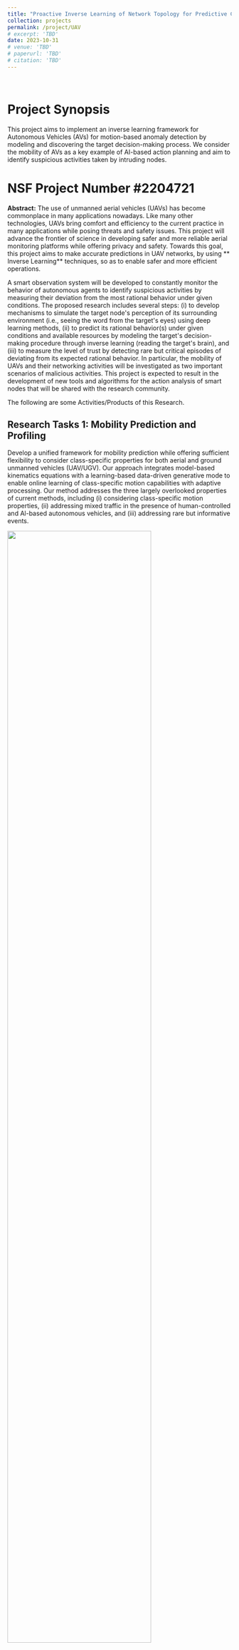 ```yaml
---
title: "Proactive Inverse Learning of Network Topology for Predictive Communication among Unmanned Vehicles"
collection: projects
permalink: /project/UAV
# excerpt: 'TBD'
date: 2023-10-31
# venue: 'TBD'
# paperurl: 'TBD'
# citation: 'TBD'
---
```


<br>

# Project Synopsis

This project aims to implement an inverse learning framework for Autonomous Vehicles (AVs) for motion-based anomaly detection by modeling and discovering the target decision-making process. We consider the mobility of AVs as a key example of AI-based action planning and aim to identify suspicious activities taken by intruding nodes.

# NSF Project Number #2204721

**Abstract:** The use of unmanned aerial vehicles (UAVs) has become commonplace in many applications nowadays. Like many other technologies, UAVs bring comfort and efficiency to the current practice in many applications while posing threats and safety issues. This project will advance the frontier of science in developing safer and more reliable aerial monitoring platforms while offering privacy and safety. Towards this goal, this project aims to make accurate predictions in UAV networks, by using ** Inverse Learning** techniques, so as to enable safer and more efficient operations.

A smart observation system will be developed to constantly monitor the behavior of autonomous agents to identify suspicious activities by measuring their deviation from the most rational behavior under given conditions. The proposed research includes several steps: (i) to develop mechanisms to simulate the target node's perception of its surrounding environment (i.e., seeing the word from the target's eyes) using deep learning methods, (ii) to predict its rational behavior(s) under given conditions and available resources by modeling the target's decision-making procedure through inverse learning (reading the target's brain), and (iii) to measure the level of trust by detecting rare but critical episodes of deviating from its expected rational behavior. In particular, the mobility of UAVs and their networking activities will be investigated as two important scenarios of malicious activities. This project is expected to result in the development of new tools and algorithms for the action analysis of smart nodes that will be shared with the research community.

The following are some Activities/Products of this Research.

## Research Tasks 1: Mobility Prediction and Profiling
  Develop a unified framework for mobility prediction while offering sufficient flexibility to consider class-specific properties for both aerial and ground unmanned vehicles (UAV/UGV). Our approach integrates model-based kinematics equations with a learning-based data-driven generative mode to enable online learning of class-specific motion capabilities with adaptive processing. Our method addresses the three largely overlooked properties of current methods, including (i) considering class-specific motion properties, (ii) addressing mixed traffic in the presence of human-controlled and Al-based autonomous vehicles, and (iii) addressing rare but informative events.


  <img src="../images/UAV/uav_1.png" width = "80%">
  <img src="../images/UAV/uav_2.png" width = "80%">
<br>

For more information read this [JCN Paper](https://ieeexplore.ieee.org/stamp/stamp.jsp?arnumber=8533579) 
<br>
<br>



## Research Tasks 2: Perception and Collective Learning Under Imperfect Communication
We develop optimal data aggregation methods for Autonomous Vehicles (AVs) under dynamic environments, by predicting the motion of surrounding vehicles. This project involved developing AI-based scheduling and cooperative perception algorithms for autonomous vehicles and supporting infrastructure. The AI-based scheduling aims to collect data from roadside units (RSUs) to develop learning-based models while accommodating the requirements of dynamic network topology and networking constraints. Our approach to this problem is imposing fairness on class labels (instead of node resources) that enhance the quality of developed models by enhancing the diversity of collected data. We use game theoretic optimization to solve the resulting non-linear non-convex problem. The work opens a new avenue to develop federated learning applications among drones and AVs while meticulously addressing the networking constraints in terms of available channel bandwidth and affordable delay. The preliminary results of this research are published in the 48th IEEE Conference on Local Computer Networks (LCN). 
<br>
<img src="../images/UAV/AV_1.jpg" width = "80%">
<br>
For more information read this [Article](https://ieeexplore.ieee.org/stamp/stamp.jsp?arnumber=10223373)

<br>
<br>


## Research Tasks 3: Cooperative Perception
To enable a better perception of the environment, we are working to develop an algorithm for cooperative perception, where different agents (AVs, or UAVs) share their cameras to extend their visual range. 

 <img src="../images/UAV/AV_cop.jpg" width = "80%">
<br>
This is an in-progress work and the early results will appear in the proceedings of the Asilomar Conference on Signals Systems and Computers, 2023.
<br>
<br>


## Research Task 4: Daviesity-Maximizing Data Accumulation
To broaden the impact of this project to a more general setup of federated learning among autonomous vehicles, the second student is tasked to develop a theoretical foundation for diversity-maximizing data aggregation from autonomous nodes under uncertain networking environments. To this end, we developed a new framework that integrates rate-distortion (RD) theory with determinantal point processes (DPP) to develop a diversity-enhancing data aggregation policy for unmanned ground and aerial vehicles (UGV/UAV) that enhances the quality of deep learning algorithms under federate learning paradigm.  The core idea is to gather imagery from distributed data sets among UAV/UGV nodes that collectively best represent the geometrical features of the entire data set. 

<img src="../images/UAV/DPP1.jpg" width = "80%">
<img src="../images/UAV/DPP2.jpg" width = "80%">

<br>
This is an in-progress work and the early results will be presented in this [Preprint](https://arxiv.org/pdf/2306.02497.pdf) and [Preprint](https://arxiv.org/pdf/2306.02497.pdf). 
<br>
<br>

## Research Task 5: Networking Under Predicted Topology
A Key objective of this project is utilizing the predicted network topology and channel conditions to enhance networking efficiency (Al-based networking). To this end, we implemented an application-oriented data-centric communication framework for drones to operate using WiFi and LTE communications in collaboration with MIT-Lincoln Lab.

<img src="../images/UAV/AppSys.png" width = "80%">
<br>
For more details, read [this paper](https://ieeexplore.ieee.org/stamp/stamp.jsp?arnumber=10060823)

<br>
<br>

## Research Task 6: Actuator Trajectory Planning
We made some initial tests on extending the trajectory planning for actuator UAVs that include overhead manipulators. The goal is to develop RL algorithms to achieve a desired tip trajectory for a given base trajectory.

<img src="../images/UAV/Actuator.png" width = "100%">
<img src="../images/UAV/Actuator1.gif" width = "100%">
![Actuator Drone Design](../images/UAV/Actuator2.gif)

<br>
Preliminary results can be found in [this paper presented in SwarmNet 2023 Workshop](https://arxiv.org/pdf/2308.12843.pdf)
<br>
<br>

## Research Task 7: Anomaly Detection and Safety Monitoring
The ultimate goal of this project is Anomaly Detection, or identifying Agents' actions that are not fully aligned with the expected rational behavior obtained by Inverse Learning.  This Aspect includes (i) developing a reverse engineering framework that monitors the environment and target's actions to discover its decision-making strategy, as a baseline, and (ii)  identifying deviations from predicted behavior. The challenges include projecting the observer's perception of the environment to the target's perspective (seeing the world from the target's eyes), determining the target's ultimate goal and reward-generation process (reading the agent's brain), and including potentially unknown factors in the decision-making strategy. To this end, we develop a set of Network-Level Safety Metrics (NSM) to gauge the overall safety of traffic highways with mixt traffic of regular and self-driving vehicles. 

<img src="../images/UAV/TSafety.png" width = "100%">
<br>

For more information, please read this [article](https://ieeexplore.ieee.org/stamp/stamp.jsp?arnumber=9954361)
<br>
<br>

## Other Research Tasks
Other tasks include developing a learning-based framework for channel error recovery that utilizes sequential learning for exploiting long-term relations among video frames at a bit level.  We also developed algorithms for small object tracking with UAVs as part of this project. 

<br>
<br>
<br>


## Undergraduate Research
Three undergraduate students (Michael Elrod, Rayid Masoo, and John Suchanek)  are recruited to simulate the testing scenarios in simulation environments such as Microsoft AirSIM or ROS/Gazebo (for drones). These two students are also working on developing collective path-planning algorithms for UAV swarms to collectively accomplish a designated task under imperfect observations. Another student is working to develop a practical platform for actuator drones.



<br>
<br>
<br>


# Project Team
## PI: Dr. Abolfazl Razi [arazi@clemson.edu](mailto:arazi@clemson.edu)

## Graduate Students:
- Xiwen Chen
-	Hao Wang
-	Ahmad Sarlak
-	Niloufar Mehrabi
-	Arnau Rovira Sugranes (Graduated)

## Undergraduate Students:
-	William Bain (Graduated)
-	Michel Elrod
-	Rayid Alimasoo
-	John Suchanek

<img src="../images/Lab/RaziTeam2.jpeg" width = "80%">
<img src="../images/Lab/RaziUndergrads.jpg" width = "80%">

<br>
<br>
<br>




# Outcomes
The following papers are the outcome of completing this project. 4 accepted, 1 under review, and 1 in preparation.

## A PhD dissertation titled "Predictive Communications for UAVs" by Arnau Rovira-Sugranes, who was supported by this project. Here is the [Link](https://www.proquest.com/docview/2572567413?pq-origsite=gscholar&fromopenview=true)

## Journal articles:
  - Razi, A., Chen, X., Li, H., Wang, H., Russo, B., Chen, Y., & Yu, H. (2023). Deep learning serves traffic safety analysis: A forward‐looking review. IET Intelligent Transport Systems, 17(1), 22-71.

  - Qu, J., Tang, C., Zhang, Y., Zhou, K., & Razi, A. (2022). Long‐time target tracking algorithm based on re‐detection multi‐feature fusion. IET Cyber‐Systems and Robotics, 4(1), 38-50.

  - Rovira-Sugranes, A., Razi, A., Afghah, F., & Chakareski, J. (2022). A review of AI-enabled routing protocols for UAV networks: Trends, challenges, and future outlook. Ad Hoc Networks, 130, 102790.

  - Chen, X., Wang, H., Razi, A., Russo, B., Pacheco, J., Roberts, J., ... & Head, L. (2022). Network-level Safety Metrics for Overall Traffic Safety Assessment: A Case Study. Submitted to IEEE Access, 2022

  -  Rovira-Sugranes, A., Afghah, F., Qu, J., & Razi, A. (2021). Fully-echoed q-routing with simulated annealing inference for flying Ad Hoc networks. IEEE Transactions on Network Science and Engineering, 8(3), 2223-2234.


## Conference Proceedings:

### 2025
- Mehrabi, S. P. H. Boroujeni, and A. Razi, "Turbo-IRL: Enhancing Multi-Agent Systems using Turbo Decoding-Inspired Deep Maximum Entropy Inverse Reinforcement Learning," in preparation (Under preparation).

- N. Mehrabi, S. P. H. Boroujeni, A. Razi, and R. Amin, "Adaptive Data Transport Mechanism for UAV Surveillance Missions in Lossy Environments," under review, CCNC 2025.

### 2024
- X. Chen, W. Zhu, P. Qiu, and A. Razi, "Imaging Signal Recovery Using Neural Network Priors Under Uncertain Forward Model Parameters," in Proceedings of the IEEE/CVF Conference on Computer Vision and Pattern Recognition, 2024, pp. 1420–1429.

- X. Chen, H. Li, R. Amin, and A. Razi, "Learning on Bandwidth Constrained Multi-Source Data with MIMO-inspired DPP MAP Inference," IEEE Transactions on Machine Learning in Communications and Networking, 2024, 2831-316X.
  
- X. Chen, P. Qiu, W. Zhu, H. Li, H. Wang, A. Sotiras, Y. Wang, and A. Razi, "TimeMIL: Advancing Multivariate Time Series Classification via a Time-aware Multiple Instance Learning," ICML 2024, 2640-3498.
  
- X. Chen, H. Li, R. Amin, and A. Razi, "RD-DPP: Rate-distortion theory meets determinantal point process to diversify learning data samples," Accepted in WACV 2024, 2472-6737.
  
- A. Bastola, H. Wang, X. Chen, and A. Razi, "FedMIL: Federated-Multiple Instance Learning for Video Analysis with Optimized DPP Scheduling," DCOSS-IOT, 2024, 2325-2944.
  
- A. Sarlak, H. Alzorgan, S. P. H. Boroujeni, A. Razi, and R. Amin, "Enhanced Cooperative Perception for Autonomous Vehicles Using Imperfect Communication," DCOSS-IOT, 2024, 700-707.
  
- X. Chen, S. P. H. Boroujeni, X. Shu, H. Li, and A. Razi, "Enhancing Graph Neural Networks in Large-scale Traffic Incident Analysis with Concurrency Hypothesis," ACM SIGSPATIAL 2024.
  
- W. Zhu, X. Chen, P. Qiu, A. Sotiras, A. Razi, and Y. Wang, "DGR-MIL: Exploring Diverse Global Representation in Multiple Instance Learning for Whole Slide Image Classification," ECCV 2024, 333-351.

### 2023
- A. Sarlak, Ahmad, Abolfazl Razi, Xiwen Chen, and Rahul Amin, "Diversity Maximized Scheduling in RoadSide Units for Traffic Monitoring Applications." In 2023 IEEE 48th Conference on Local Computer Networks (LCN), 1-4. IEEE, 2023.
  
- A. Sarlak, H. Alzorgan, S. P. H. Boroujeni, A. Razi, and R. Amin, "Cooperative Perception for Connected Autonomous Vehicles Under Constrained V2V Networking," in 2023 57th Asilomar Conference on Signals, Systems, and Computers, 2023, pp. 210–214.
  
- M. Kaur, A. Razi, L. Cheng, R. Amin, and J. Martin, "Design and evaluation of an application-oriented data-centric communication framework for emerging cyber-physical systems," in 2023 IEEE 20th Consumer Communications & Networking Conference (CCNC), 2023, pp. 875–878.
  
- H. Alzorgan, A. Razi, and A. J. Moshayedi, "Actuator trajectory planning for UAVs with overhead manipulator using reinforcement learning," in 2023 IEEE 34th Annual International Symposium on Personal, Indoor and Mobile Radio Communications (PIMRC), 2023, pp. 1–6.
  
- Chen, Xiwen, Huayu Li, Rahul Amin, and Abolfazl Razi. "Learning on Bandwidth Constrained Multi-Source Data with MIMO-inspired DPP MAP Inference." arXiv preprint arXiv:2306.02497 (2023). Under preparation [potentially for IEEE Transactions on Machine Learning in Communications and Networking].
  
- Chen, Xiwen, Huayu Li, Rahul Amin, and Abolfazl Razi. "RD-DPP: Rate-Distortion Theory Meets Determinantal Point Process to Diversify Learning Data Samples." arXiv preprint arXiv:2304.04137 (2023). Under review for AAAI.

### 2022
- Wang, Hao, Xiwen Chen, Abolfazl Razi, Michael Kozicki, Rahul Amin, and Mark Manfredo. "Nano-Resolution Visual Identifiers Enable Secure Monitoring in Next-Generation Cyber-Physical Systems." In 2022 International Conference on Computational Science and Computational Intelligence (CSCI). DOI 10.1109/CSCI58124.2022.00227, 2022.

### 2021
- Li, H., Wu, H., Chen, X., Wang, H., & Razi, A. (2021, August). Towards boosting channel attention for real image denoising: Sub-band pyramid attention. In International Conference on Image and Graphics (pp. 303-314). Springer, Cham, 2021.
  
- Qu, J., Zhang, Y., Zhou, K., & Razi, A. (2021, September). Long-Time Target Tracking Algorithm Based on Multi-Feature Fusion and Correlation Filtering. In 2021 4th International Conference on Artificial Intelligence and Pattern Recognition (pp. 29-35), 2021.
  
- Chen, X., Li, H., Qu, J., & Razi, A. (2021, January). Boosting Belief Propagation for LDPC Codes with Deep Convolutional Neural Network Predictors. In 2021 IEEE 18th Annual Consumer Communications & Networking Conference (CCNC) (pp. 1-6). IEEE.


<br>
<br>
<br>


# Training Opportunities
This project provides content for CPSC 4820/6820 titled "AI for Autonomous Vehicles", especially developing several hands-on projects, training modules, and simulation scenarios in virtual environments (SUMO, Webots, Carla).
Here is the [CPSC4820/6820 syllabus](../files/CPSC4820S23Syllabus.pdf).

# Capstone Projects
[EduPlatCommPro-S19. The Educational Platform for Communication Protocols](https://ceias.nau.edu/capstone/projects/EE/2019/EduPlatCommPro-S19/)
<br>
Team Members: Christopher Thompson, Tyler Halperin, Tyler Criss, Huayu Li
<br>


[Ground Robotic Design for Predictive Communications](https://ceias.nau.edu/capstone/projects/EE/2018/OrdnanceDisposal1/))
<br>
Team Members: Fahad Almaraghi, Yuting Zhang, Qiyuan Huang, Chaoju Wang, Hanxiao Lu
<img src="../images/UAV/robot1.png" width = "100%">

<br>
<br>


[Explosive Ordnance Disposal Robot Design](https://ceias.nau.edu/capstone/projects/EE/2018/OrdnanceDisposal2/home.html)
<br>
Team Members: Cody Warner, Sixian Zhang, Yazhou Li, Zening Wen, Huiwen Chu
<img src="../images/UAV/EOD.png" width = "100%">
<br>
<br>
<br>





# Codes

[Network Level Safety Metrics](https://github.com/XiwenChen-Clemson/Network-level-safety-metrics)
<br>
[Subband Pyramid Network: A new Attention Mechanism for DL](https://github.com/HuayuLiNAU/Subband-Pyramid-Network)



<br>
<br>
<br>


# Broader Impacts
This project will produce new methods, algorithms, tools, software packages, and product prototypes usable by the CISE research community. This project is expected to advance the frontier of knowledge in the intersection of AI and wireless networking by developing learning algorithms for networking protocols. Our plan will impact the US economy by reducing the networking cost by lubricating the information flow machinery by incorporating the perception of the surrounding environment into networking protocols. The developed knowledge will be incorporated as project topics into related courses in both networking and AI fields taught by the PI and other faculty that impact the large population of female and underrepresented students, especially from Native American and Hispanic origins at NAU. The PI’s several years of industrial experience will help him to translate the developed technology into proof-of-concept products, demos, and patents. The PI plans to apply for the supplement NSF REU grant to translate the research results into projects appropriate for undergraduate students.

<br>
<br>


